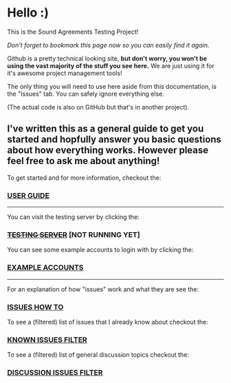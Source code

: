 # Hello :)
This is the Sound Agreements Testing Project! 

*Don't forget to bookmark this page now so you can easily find it again.*

Github is a pretty technical looking site, **but don't worry, you won't be using the vast majority of the stuff you see here.** We are just using it for it's awesome project management tools!

The only thing you will need to use here aside from this documentation, is the "Issues" tab. You can safely ignore everything else.

(The actual code is also on GitHub but that's in another project).

**I've written this as a general guide to get you started and hopfully answer you basic questions about how everything works. However please feel free to ask me about anything!**
------

To get started and for more information, checkout the:

### [USER GUIDE](https://github.com/matdombrock/SA-Testing/blob/master/User-Documentation.md)

------

You can visit the testing server by clicking the:

### [~~TESTING SERVER~~](https://sa-test.mzero.space:1337) [NOT RUNNING YET]

You can see some example accounts to login with by clicking the:

### [EXAMPLE ACCOUNTS](https://github.com/matdombrock/SA-Testing/blob/master/Example-Accounts.md)

-------

For an explanation of how "issues" work and what they are see the:

### [ISSUES HOW TO](https://github.com/matdombrock/SA-Testing/blob/master/Issues-How-To.md)

To see a (filtered) list of issues that I already know about checkout the:
### [KNOWN ISSUES FILTER](https://github.com/matdombrock/SA-Testing/issues?q=is%3Aissue+is%3Aopen+label%3Aknown)

To see a (filtered) list of general discussion topics checkout the:
### [DISCUSSION ISSUES FILTER](https://github.com/matdombrock/SA-Testing/issues?q=is%3Aissue+is%3Aopen+label%3ADiscussion)
